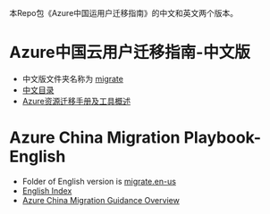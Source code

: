 本Repo包《Azure中国运用户迁移指南》的中文和英文两个版本。

# Azure中国云用户迁移指南-中文版
* 中文版文件夹名称为 [migrate](./migrate/)
* [中文目录](./migrate/index.md)
* [Azure资源迁移手册及工具概述](./migrate/china-migration-guidance-overview)


# Azure China Migration Playbook-English

* Folder of English version is [migrate.en-us](./migrate.en-us/)
* [English Index](./migrate.en-use/index.md)
* [Azure China Migration Guidance Overview](./migrate.en-us/china-migration-guidance-overview)


